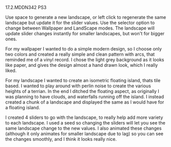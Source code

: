 17.2.MDDN342 PS3

Use space to generate a new landscape, or left click to regenerate the same landscape but update it for the slider values. Use the selector option to change between Wallpaper and LandScape modes. The landscape will update slider changes instantly for smaller landscapes, but won't for bigger ones.

For my wallpaper I wanted to do a simple modern design, so I choose only two colors and created a really simple and clean pattern with arcs, that reminded me of a vinyl record. I chose the light grey background as it looks like paper, and gives the design almost a hand drawn look, which I really liked.

For my landscape I wanted to create an isometric floating island, thats tile based. I wanted to play around with perlin noise to create the various heights of a terrian. In the end I ditched the floating aspect, as originally I was planning to have clouds, and waterfalls running off the island. I instead created a chunk of a landscape and displayed the same as I would have for a floating island. 

I created 4 sliders to go with the landscape, to really help add more variety to each landscape. I used a seed so changing the sliders will let you see the same landscape change to the new values. I also animated these changes (although it only animates for smaller landscape due to lag) so you can see the changes smoothly, and I think it looks really nice. 